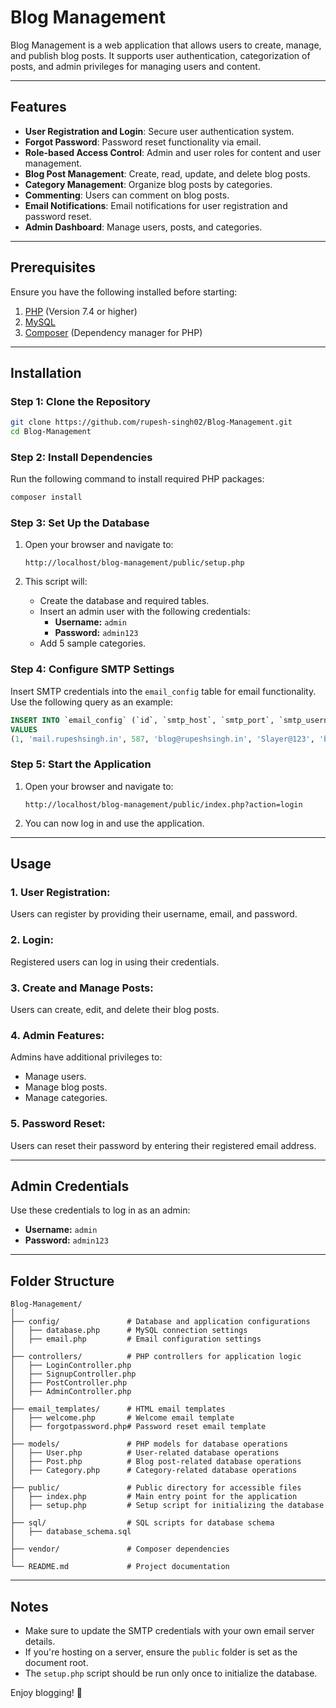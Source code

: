 
# Blog Management

Blog Management is a web application that allows users to create, manage, and publish blog posts. It supports user authentication, categorization of posts, and admin privileges for managing users and content.

---

## Features

- **User Registration and Login**: Secure user authentication system.
- **Forgot Password**: Password reset functionality via email.
- **Role-based Access Control**: Admin and user roles for content and user management.
- **Blog Post Management**: Create, read, update, and delete blog posts.
- **Category Management**: Organize blog posts by categories.
- **Commenting**: Users can comment on blog posts.
- **Email Notifications**: Email notifications for user registration and password reset.
- **Admin Dashboard**: Manage users, posts, and categories.

---

## Prerequisites

Ensure you have the following installed before starting:

1. [PHP](https://www.php.net/downloads) (Version 7.4 or higher)
2. [MySQL](https://www.mysql.com/downloads/)
3. [Composer](https://getcomposer.org/) (Dependency manager for PHP)

---

## Installation

### Step 1: Clone the Repository

```bash
git clone https://github.com/rupesh-singh02/Blog-Management.git
cd Blog-Management
```

### Step 2: Install Dependencies

Run the following command to install required PHP packages:

```bash
composer install
```

### Step 3: Set Up the Database

1. Open your browser and navigate to:

   ```
   http://localhost/blog-management/public/setup.php
   ```

2. This script will:
   - Create the database and required tables.
   - Insert an admin user with the following credentials:
     - **Username:** `admin`
     - **Password:** `admin123`
   - Add 5 sample categories.

### Step 4: Configure SMTP Settings

Insert SMTP credentials into the `email_config` table for email functionality. Use the following query as an example:

```sql
INSERT INTO `email_config` (`id`, `smtp_host`, `smtp_port`, `smtp_username`, `smtp_password`, `sender_email`, `sender_name`) 
VALUES 
(1, 'mail.rupeshsingh.in', 587, 'blog@rupeshsingh.in', 'Slayer@123', 'blog@rupeshsingh.in', 'Let\'s Blog');
```

### Step 5: Start the Application

1. Open your browser and navigate to:

   ```
   http://localhost/blog-management/public/index.php?action=login
   ```

2. You can now log in and use the application.

---

## Usage

### 1. User Registration:

Users can register by providing their username, email, and password.

### 2. Login:

Registered users can log in using their credentials.

### 3. Create and Manage Posts:

Users can create, edit, and delete their blog posts.

### 4. Admin Features:

Admins have additional privileges to:
- Manage users.
- Manage blog posts.
- Manage categories.

### 5. Password Reset:

Users can reset their password by entering their registered email address.

---

## Admin Credentials

Use these credentials to log in as an admin:

- **Username:** `admin`
- **Password:** `admin123`

---

## Folder Structure

```
Blog-Management/
│
├── config/               # Database and application configurations
│   ├── database.php      # MySQL connection settings
│   ├── email.php         # Email configuration settings
│
├── controllers/          # PHP controllers for application logic
│   ├── LoginController.php
│   ├── SignupController.php
│   ├── PostController.php
│   ├── AdminController.php
│
├── email_templates/      # HTML email templates
│   ├── welcome.php       # Welcome email template
│   ├── forgotpassword.php# Password reset email template
│
├── models/               # PHP models for database operations
│   ├── User.php          # User-related database operations
│   ├── Post.php          # Blog post-related database operations
│   ├── Category.php      # Category-related database operations
│
├── public/               # Public directory for accessible files
│   ├── index.php         # Main entry point for the application
│   ├── setup.php         # Setup script for initializing the database
│
├── sql/                  # SQL scripts for database schema
│   ├── database_schema.sql
│
├── vendor/               # Composer dependencies
│
└── README.md             # Project documentation
```

---

## Notes

- Make sure to update the SMTP credentials with your own email server details.
- If you're hosting on a server, ensure the `public` folder is set as the document root.
- The `setup.php` script should be run only once to initialize the database.

Enjoy blogging! 🚀
